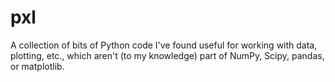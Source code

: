 # pxl

A collection of bits of Python code I've found useful for working with data,
plotting, etc., which aren't (to my knowledge) part of NumPy, Scipy, pandas, or
matplotlib. 
